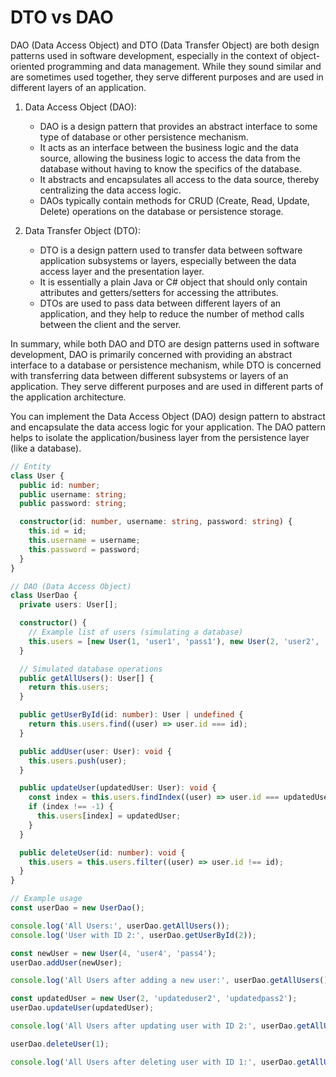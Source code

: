 # DTO vs DAO

DAO (Data Access Object) and DTO (Data Transfer Object) are both design patterns used in software development, especially in the context of object-oriented programming and data management. While they sound similar and are sometimes used together, they serve different purposes and are used in different layers of an application.

1. Data Access Object (DAO):

   - DAO is a design pattern that provides an abstract interface to some type of database or other persistence mechanism.
   - It acts as an interface between the business logic and the data source, allowing the business logic to access the data from the database without having to know the specifics of the database.
   - It abstracts and encapsulates all access to the data source, thereby centralizing the data access logic.
   - DAOs typically contain methods for CRUD (Create, Read, Update, Delete) operations on the database or persistence storage.

2. Data Transfer Object (DTO):

   - DTO is a design pattern used to transfer data between software application subsystems or layers, especially between the data access layer and the presentation layer.
   - It is essentially a plain Java or C# object that should only contain attributes and getters/setters for accessing the attributes.
   - DTOs are used to pass data between different layers of an application, and they help to reduce the number of method calls between the client and the server.

In summary, while both DAO and DTO are design patterns used in software development, DAO is primarily concerned with providing an abstract interface to a database or persistence mechanism, while DTO is concerned with transferring data between different subsystems or layers of an application. They serve different purposes and are used in different parts of the application architecture.

You can implement the Data Access Object (DAO) design pattern to abstract and encapsulate the data access logic for your application. The DAO pattern helps to isolate the application/business layer from the persistence layer (like a database).

```typescript
// Entity
class User {
  public id: number;
  public username: string;
  public password: string;

  constructor(id: number, username: string, password: string) {
    this.id = id;
    this.username = username;
    this.password = password;
  }
}

// DAO (Data Access Object)
class UserDao {
  private users: User[];

  constructor() {
    // Example list of users (simulating a database)
    this.users = [new User(1, 'user1', 'pass1'), new User(2, 'user2', 'pass2'), new User(3, 'user3', 'pass3')];
  }

  // Simulated database operations
  public getAllUsers(): User[] {
    return this.users;
  }

  public getUserById(id: number): User | undefined {
    return this.users.find((user) => user.id === id);
  }

  public addUser(user: User): void {
    this.users.push(user);
  }

  public updateUser(updatedUser: User): void {
    const index = this.users.findIndex((user) => user.id === updatedUser.id);
    if (index !== -1) {
      this.users[index] = updatedUser;
    }
  }

  public deleteUser(id: number): void {
    this.users = this.users.filter((user) => user.id !== id);
  }
}

// Example usage
const userDao = new UserDao();

console.log('All Users:', userDao.getAllUsers());
console.log('User with ID 2:', userDao.getUserById(2));

const newUser = new User(4, 'user4', 'pass4');
userDao.addUser(newUser);

console.log('All Users after adding a new user:', userDao.getAllUsers());

const updatedUser = new User(2, 'updateduser2', 'updatedpass2');
userDao.updateUser(updatedUser);

console.log('All Users after updating user with ID 2:', userDao.getAllUsers());

userDao.deleteUser(1);

console.log('All Users after deleting user with ID 1:', userDao.getAllUsers());
```
